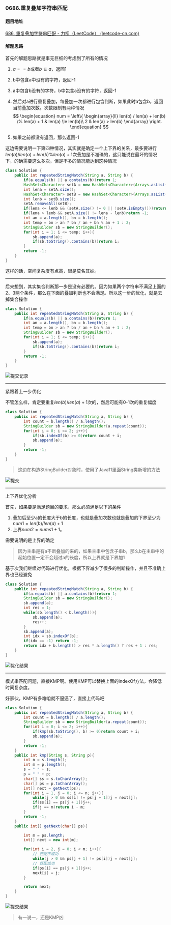### 0686.重复叠加字符串匹配

#### 题目地址

[686. 重复叠加字符串匹配 - 力扣（LeetCode） (leetcode-cn.com)](https://leetcode-cn.com/problems/repeated-string-match/)

#### 解题思路

首先的解题思路就是事无巨细的考虑到了所有的情况

1. $a == b$或者$b \subseteq a$，返回1

2. b中包含a中没有的字符，返回-1

3. a中包含b没有的字符，b中包含a没有的字符，返回-1

4. 然后对a进行重复叠加，每叠加一次都进行包含判断，如果此时a包含b，返回当前叠加次数。次数限制有两种情况
   $$
   \begin{equation}
   num = \left\{
   \begin{array}{ll}
   len(b) / len(a) + len(b) \% len(a) + 1 & len(a) \le len(b)\\
   2 & len(a) > len(b)
   \end{array}
   \right.
   \end{equation}
   $$

5. 如果之前都没有返回，那么返回-1

这边需要说明一下第四种情况，其实就是确定一个上下界的关系，最多要进行$len(b) / len(a) + len(b) \% len(a) + 1$次叠加是不准确的，这只能说在最坏的情况下，的确需要这么多次，但是不多的情况能达到这种情况​

```java
class Solution {
    public int repeatedStringMatch(String a, String b) {
        if(a.equals(b) || a.contains(b))return 1;
        HashSet<Character> setA = new HashSet<Character>(Arrays.asList(a.chars().mapToObj(c -> (char)c).toArray(Character[] :: new)));
        int lena = setA.size();
        HashSet<Character> setB = new HashSet<Character>(Arrays.asList(b.chars().mapToObj(c -> (char)c).toArray(Character[] :: new)));
        int lenb = setB.size();
        setA.removeAll(setB);
        if(lena <= lenb && (setA.size() != 0 || !setA.isEmpty()))return -1;
        if(lena > lenb && setA.size() != lena - lenb)return -1;
        int an = a.length(), bn = b.length();
        int temp = bn > an ? bn / an + bn % an + 1 : 2;
        StringBuilder sb = new StringBuilder();
        for(int i = 1; i <= temp; i++){
            sb.append(a);
            if(sb.toString().contains(b))return i;
        }
        return -1;
    }
}
```

这样的话，空间复杂度有点高，很是莫名其妙。

---

后来想到，其实集合判断那一步是没有必要的。因为如果两个字符串不满足上面的2、3两个条件，那么在下面的叠加判断也不会满足。所以这一步的优化，就是去掉集合操作

```java
class Solution {
    public int repeatedStringMatch(String a, String b) {
        if(a.equals(b) || a.contains(b))return 1;
        int an = a.length(), bn = b.length();
        int temp = bn > an ? bn / an + bn % an + 1 : 2;
        StringBuilder sb = new StringBuilder();
        for(int i = 1; i <= temp; i++){
            sb.append(a);
            if(sb.toString().contains(b))return i;
        }
        return -1;
    }
}
```

![提交记录](https://gitee.com/QingShanxl/pictures/raw/master/img//image-20211222150548708.png)

---

紧跟着上一步优化

不管怎么样，肯定要重复$len(b) / len(a) + 1$次的，然后可能有0-1次的重复幅度

```java
class Solution {
    public int repeatedStringMatch(String a, String b) {
        int count = b.length() / a.length();
        StringBuilder sb = new StringBuilder(a.repeat(count));
        for(int i = 0; i <= 2; i++){
            if(sb.indexOf(b) >= 0)return count + i;
            sb.append(a);
        }
        return -1;
    }
}
```

> 这边在构造StringBuilder对象时，使用了Java11里面String类新增的方法

![提交](https://gitee.com/QingShanxl/pictures/raw/master/img//image-20211222155547046.png)

---

上下界优化分析

首先，如果要是满足题目的要求，那么必须满足以下的条件

1. 叠加后至少a的长度大于b的长度，也就是叠加次数也就是叠加的下界至少为$num1 = len(b) / len(a) + 1$​​
2. 上界$num2 = nums1 + 1$。

需要说明的是上界的确定

> 因为主串是有a不断叠加的来的，如果主串中包含子串b，那么b在主串中的起始位置一定不会超过a的长度，所以上界就是下界加1

基于次我们继续对代码进行优化，根据下界减少了很多的判断操作，并且不准确上界也已经避免

```java
class Solution {
    public int repeatedStringMatch(String a, String b) {
        if(a.equals(b) || a.contains(b))return 1;
        StringBuilder sb = new StringBuilder();
        sb.append(a);
        int res = 1;
        while(sb.length() < b.length()){
            sb.append(a);
            res++;
        }
        sb.append(a);
        int idx = sb.indexOf(b);
        if(idx == -1) return -1;
        return idx + b.length() > res * a.length() ? res + 1 : res;
    }
}
```

![优化结果](https://gitee.com/QingShanxl/pictures/raw/master/img//image-20211222153427960.png)

---

模式串匹配问题，直接KMP啊。使用KMP可以替换上面的indexOf方法，会降低时间复杂度。

好家伙，KMP有多难咱就不逼逼了，直接上代码吧

```java
class Solution {
    public int repeatedStringMatch(String a, String b) {
        int count = b.length() / a.length();
        StringBuilder sb = new StringBuilder(a.repeat(count));
        for(int i = 0; i <= 2; i++){
            if(kmp(sb.toString(), b) >= 0)return count + i;
            sb.append(a);
        }
        return -1;
    }
    public int kmp(String s, String p){
        int n = s.length();
        int m = p.length();
        s = " " + s;
        p = " " + p;
        char[] ss = s.toCharArray();
        char[] ps = p.toCharArray();
        int[] next = getNext(ps);
        for(int i = 1, j = 0; i <= n; i++){
            while(j > 0 && ss[i] != ps[j + 1])j = next[j];
            if(ss[i] == ps[j + 1])j++;
            if(j == m)return i - m;
        }
        return -1;
    }
    public int[] getNext(char[] ps){

        int m = ps.length;
        int[] next = new int[m];

        for(int i = 2, j = 0; i < m; i++){
            // 匹配不成功
            while(j > 0 && ps[j + 1] != ps[i])j = next[j];
            // 匹配成功
            if(ps[i] == ps[j + 1])j++;
            next[i] = j;
        }

        return next;
    }
}
```

![提交结果](https://gitee.com/QingShanxl/pictures/raw/master/img//image-20211222222430712.png)

>有一说一，还是KMP凶